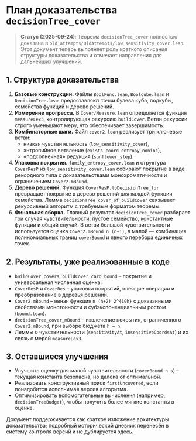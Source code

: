 # План доказательства `decisionTree_cover`
> **Статус (2025-09-24)**: Теорема `decisionTree_cover` полностью доказана в `old_attempts/OldAttempts/low_sensitivity_cover.lean`.  Этот документ теперь выполняет роль краткого описания структуры доказательства и отмечает направления для дальнейших улучшений.

## 1. Структура доказательства

1. **Базовые конструкции.**  Файлы `BoolFunc.lean`, `Boolcube.lean` и `DecisionTree.lean` предоставляют точки булева куба, подкубы, семейства функций и дерево решений.
2. **Измерение прогресса.**  В `Cover/Measure.lean` определяется функция `measureLex3`, контролирующая рекурсию `buildCover`.  Ветви рекурсии строго уменьшают меру, что обеспечивает завершимость.
3. **Комбинаторные шаги.**  Файл `cover2.lean` реализует три ключевые ветви:
   * низкая чувствительность (`low_sensitivity_cover`),
   * энтропийное ветвление (`exists_coord_entropy_noninc`),
   * «подсолнечная» редукция (`sunflower_step`).
4. **Упаковка покрытия.**  `family_entropy_cover.lean` и структура `CoverResP` из `low_sensitivity_cover.lean` собирают покрытие в виде рекордного типа с доказательствами монохроматичности и ограничением `Cover2.mBound`.
5. **Дерево решений.**  Функция `CoverResP.toDecisionTree_for` превращает покрытие в дерево решений для каждой функции семейства.  Лемма `decisionTree_cover_of_buildCover` связывает рекурсивный алгоритм с требуемым форматом теоремы.
6. **Финальная сборка.**  Главный результат `decisionTree_cover` разбирает три случая чувствительности: пустое семейство, константные функции и общий случай.  В ветви большой чувствительности используется оценка `Cover2.mBound n (n+1)`, в малой — комбинация полиномиальных границ `coverBound` и явного перебора единичных точек.

## 2. Результаты, уже реализованные в коде

* `buildCover_covers`, `buildCover_card_bound` – покрытие и универсальная численная оценка.
* `CoverResP` и `CoverRes` – упаковка покрытий, клеящие операции и преобразование в деревья решений.
* `Cover2.mBound` – явная функция `n (h+2) 2^{10h}` с доказанными свойствами монотонности и субэкспоненциальным ростом (`bound.lean`).
* `decisionTree_cover_mBound` – извлечение покрытия, ограниченного `Cover2.mBound`, при выборе бюджета `h = n`.
* Леммы о чувствительности (`sensitivityAt`, `insensitiveCoordsAt`) и их связь с мерой `measureLex3`.

## 3. Оставшиеся улучшения

* Улучшить оценку для малой чувствительности (`coverBound n s`) – текущая константа безопасна, но далека от оптимальной.
* Реализовать конструктивный поиск `firstUncovered`, если понадобится исполнимая версия алгоритма.
* Оптимизировать вспомогательные вычисления (например, `decisionTreeBudget`), чтобы получить более мягкие константы в оценке.

Документ поддерживается как краткое изложение архитектуры доказательства; подробный исторический дневник перенесён в систему контроля версий и не дублируется здесь.
